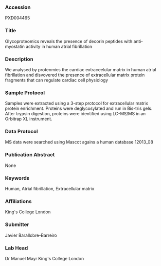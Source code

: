 ### Accession
PXD004465

### Title
Glycoproteomics reveals the presence of decorin peptides with anti-myostatin activity in human atrial fibrillation

### Description
We analysed by proteomics the cardiac extraceelular matrix in human atrial fibrillation and disvovered the presence of extracellular matrix protein fragments that can regulate cardiac cell physiology

### Sample Protocol
Samples were extracted using a 3-step protocol for extracellular matrix protein enrichment. Proteins were deglycosylated and run in Bis-tris gels. After trypsin digestion, proteins were identified using LC-MS/MS in an Orbitrap XL instrument.

### Data Protocol
MS data were searched using Mascot agains a human database 12013_08

### Publication Abstract
None

### Keywords
Human, Atrial fibrillation, Extracellular matrix

### Affiliations
King's College London

### Submitter
Javier Barallobre-Barreiro

### Lab Head
Dr Manuel Mayr
King's College London


